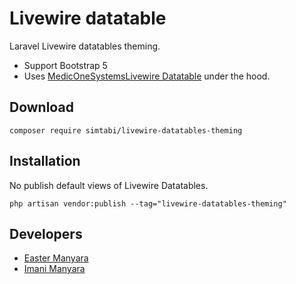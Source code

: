 # Livewire datatable
Laravel Livewire datatables theming.

- Support Bootstrap 5
- Uses  [MedicOneSystemsLivewire Datatable](https://github.com/MedicOneSystems/livewire-datatables) under the hood.

## Download
```
composer require simtabi/livewire-datatables-theming
```

## Installation
No publish default views of Livewire Datatables.

```
php artisan vendor:publish --tag="livewire-datatables-theming"
```

## Developers
- [Easter Manyara](https://github.com/mean-lanski)
- [Imani Manyara](https://imanimanyara.com)
